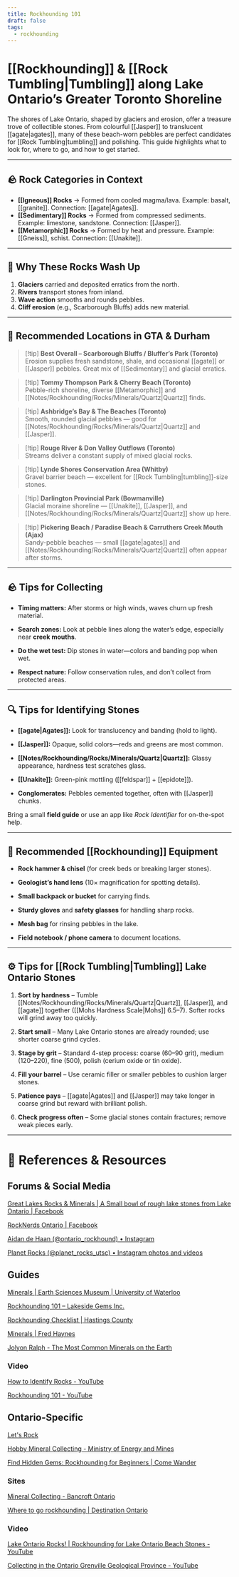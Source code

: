 ```yaml
---
title: Rockhounding 101
draft: false
tags:
  - rockhounding
---
```


# [[Rockhounding]] & [[Rock Tumbling|Tumbling]] along Lake Ontario’s Greater Toronto Shoreline

The shores of Lake Ontario, shaped by glaciers and erosion, offer a treasure trove of collectible stones. From colourful [[Jasper]] to translucent [[agate|agates]], many of these beach-worn pebbles are perfect candidates for [[Rock Tumbling|tumbling]] and polishing. This guide highlights what to look for, where to go, and how to get started.

---
## 🪨 Rock Categories in Context

- **[[Igneous]] Rocks** → Formed from cooled magma/lava. Example: basalt, [[granite]]. Connection: [[agate|Agates]].  
- **[[Sedimentary]] Rocks** → Formed from compressed sediments. Example: limestone, sandstone. Connection: [[Jasper]].  
- **[[Metamorphic]] Rocks** → Formed by heat and pressure. Example: [[Gneiss]], schist. Connection: [[Unakite]].  

---
## 🌊 Why These Rocks Wash Up

1. **Glaciers** carried and deposited erratics from the north.  
2. **Rivers** transport stones from inland.  
3. **Wave action** smooths and rounds pebbles.  
4. **Cliff erosion** (e.g., Scarborough Bluffs) adds new material.  

---
## 🧭 Recommended Locations in GTA & Durham

> [!tip] **Best Overall – Scarborough Bluffs / Bluffer’s Park (Toronto)**  
> Erosion supplies fresh sandstone, shale, and occasional [[agate]] or [[Jasper]] pebbles. Great mix of [[Sedimentary]] and glacial erratics.  

> [!tip] **Tommy Thompson Park & Cherry Beach (Toronto)**  
> Pebble-rich shoreline, diverse [[Metamorphic]] and [[Notes/Rockhounding/Rocks/Minerals/Quartz|Quartz]] finds.  

> [!tip] **Ashbridge’s Bay & The Beaches (Toronto)**  
> Smooth, rounded glacial pebbles — good for [[Notes/Rockhounding/Rocks/Minerals/Quartz|Quartz]] and [[Jasper]].  

> [!tip] **Rouge River & Don Valley Outflows (Toronto)**  
> Streams deliver a constant supply of mixed glacial rocks.  

> [!tip] **Lynde Shores Conservation Area (Whitby)**  
> Gravel barrier beach — excellent for [[Rock Tumbling|tumbling]]-size stones.  

> [!tip] **Darlington Provincial Park (Bowmanville)**  
> Glacial moraine shoreline — [[Unakite]], [[Jasper]], and [[Notes/Rockhounding/Rocks/Minerals/Quartz|Quartz]] show up here.  

> [!tip] **Pickering Beach / Paradise Beach & Carruthers Creek Mouth (Ajax)**  
> Sandy-pebble beaches — small [[agate|agates]] and [[Notes/Rockhounding/Rocks/Minerals/Quartz|Quartz]] often appear after storms.  

---
## 🪨 Tips for Collecting

- **Timing matters:** After storms or high winds, waves churn up fresh material.
    
- **Search zones:** Look at pebble lines along the water’s edge, especially near **creek mouths**.
    
- **Do the wet test:** Dip stones in water—colors and banding pop when wet.
    
- **Respect nature:** Follow conservation rules, and don’t collect from protected areas.

---

## 🔍 Tips for Identifying Stones

- **[[agate|Agates]]:** Look for translucency and banding (hold to light).
    
- **[[Jasper]]:** Opaque, solid colors—reds and greens are most common.
    
- **[[Notes/Rockhounding/Rocks/Minerals/Quartz|Quartz]]:** Glassy appearance, hardness test scratches glass.
    
- **[[Unakite]]:** Green-pink mottling ([[feldspar]] + [[epidote]]).
    
- **Conglomerates:** Pebbles cemented together, often with [[Jasper]] chunks.

Bring a small **field guide** or use an app like _Rock Identifier_ for on-the-spot help.

---

## 🎒 Recommended [[Rockhounding]] Equipment

- **Rock hammer & chisel** (for creek beds or breaking larger stones).
    
- **Geologist’s hand lens** (10× magnification for spotting details).
    
- **Small backpack or bucket** for carrying finds.
    
- **Sturdy gloves** and **safety glasses** for handling sharp rocks.
    
- **Mesh bag** for rinsing pebbles in the lake.
    
- **Field notebook / phone camera** to document locations.

---

## ⚙️ Tips for [[Rock Tumbling|Tumbling]] Lake Ontario Stones

1. **Sort by hardness** – Tumble [[Notes/Rockhounding/Rocks/Minerals/Quartz|Quartz]], [[Jasper]], and [[agate]] together ([[Mohs Hardness Scale|Mohs]] 6.5–7). Softer rocks will grind away too quickly.
    
2. **Start small** – Many Lake Ontario stones are already rounded; use shorter coarse grind cycles.
    
3. **Stage by grit** – Standard 4-step process: coarse (60–90 grit), medium (120–220), fine (500), polish (cerium oxide or tin oxide).
    
4. **Fill your barrel** – Use ceramic filler or smaller pebbles to cushion larger stones.
    
5. **Patience pays** – [[agate|Agates]] and [[Jasper]] may take longer in coarse grind but reward with brilliant polish.
    
6. **Check progress often** – Some glacial stones contain fractures; remove weak pieces early.

---

# 🔗 References & Resources 

## Forums & Social Media
[Great Lakes Rocks & Minerals \| A Small bowl of rough lake stones from Lake Ontario \| Facebook](https://www.facebook.com/groups/106675549490547/posts/2435959739895438/)

[RockNerds Ontario \| Facebook](https://www.facebook.com/groups/2374179776176676)

[Aidan de Haan (@ontario\_rockhound) • Instagram](https://www.instagram.com/ontario_rockhound/)

[Planet Rocks (@planet\_rocks\_utsc) • Instagram photos and videos](https://www.instagram.com/planet_rocks_utsc/)

## Guides
[Minerals \| Earth Sciences Museum \| University of Waterloo](https://uwaterloo.ca/earth-sciences-museum/educational-resources/minerals)

[Rockhounding 101 – Lakeside Gems Inc.](https://lakesidegems.com/blogs/news/rockhounding-101)

[Rockhounding Checklist | Hastings County](https://hastingscounty.com/adventures/rockhounding-checklist)

[Minerals \| Fred Haynes](https://fredmhaynes.com/category/minerals/)

[Jolyon Ralph - The Most Common Minerals on the Earth](https://www.mindat.org/a/common_minerals)

### Video
[How to Identify Rocks - YouTube](https://www.youtube.com/watch?v=cyBLmW5k06c&t=612s)

[Rockhounding 101 - YouTube](https://youtube.com/playlist?list=PLnFAl_1x4xMqxKk_ZuWNuCnyGc6UtuiPI&si=NQ9xauTyVt8WN91R)

## Ontario-Specific
[Let's Rock](https://planetrocks.utsc.utoronto.ca/index.html)

[Hobby Mineral Collecting - Ministry of Energy and Mines](https://www.geologyontario.mndm.gov.on.ca/mines/lands/policies/hobby_mineral_collecting_policy_e.html)

[Find Hidden Gems: Rockhounding for Beginners \| Come Wander](https://comewander.ca/story/find-hidden-gems-rockhounding-beginners)

### Sites
[Mineral Collecting - Bancroft Ontario](http://www.bancroftontario.com/rock-collecting-sites/)

[Where to go rockhounding \| Destination Ontario](https://www.destinationontario.com/en-ca/articles/rockhounding-ontario)

### Video

[Lake Ontario Rocks! \| Rockhounding for Lake Ontario Beach Stones - YouTube](https://www.youtube.com/watch?v=COgDojKiyjA)

[Collecting in the Ontario Grenville Geological Province - YouTube](https://www.youtube.com/watch?v=AhnF4zZQpcU)




